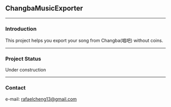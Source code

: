 ## ChangbaMusicExporter
----

### Introduction

This project helps you export your song from Changba(唱吧) without coins.

----
### Project Status
Under construction

----
### Contact
e-mail: rafaelcheng13@gmail.com
